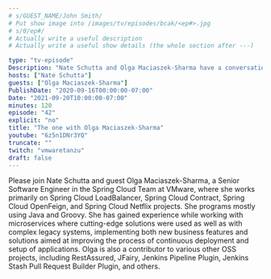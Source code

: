 ```yaml
---
# s/GUEST_NAME/John Smith/
# Put show image into /images/tv/episodes/bcak/<ep#>.jpg
# s/0/ep#/
# Actually write a useful description
# Actually write a useful show details (the whole section after ---)

type: "tv-episode"
Description: "Nate Schutta and Olga Maciaszek-Sharma have a conversation"
hosts: ["Nate Schutta"]
guests: ["Olga Maciaszek-Sharma"]
PublishDate: "2020-09-16T00:00:00-07:00"
Date: "2021-09-20T10:00:00-07:00"
minutes: 120
episode: "42"
explicit: "no"
title: "The one with Olga Maciaszek-Sharma"
youtube: "6z5n1DNr3YQ"
truncate: ""
twitch: "vmwaretanzu"
draft: false
---
```


Please join Nate Schutta and guest Olga Maciaszek-Sharma, a Senior Software Engineer in the Spring Cloud Team at VMware, where she works primarily on Spring Cloud LoadBalancer, Spring Cloud Contract, Spring Cloud OpenFeign, and Spring Cloud Netflix projects. She programs mostly using Java and Groovy. She has gained experience while working with microservices where cutting-edge solutions were used as well as with complex legacy systems, implementing both new business features and solutions aimed at improving the process of continuous deployment and setup of applications. Olga is also a contributor to various other OSS projects, including RestAssured, JFairy, Jenkins Pipeline Plugin, Jenkins Stash Pull Request Builder Plugin, and others.
